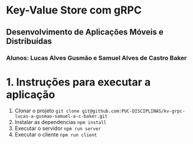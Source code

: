 # Key-Value Store com gRPC
## Desenvolvimento de Aplicações Móveis e Distribuídas
### Alunos: Lucas Alves Gusmão e Samuel Alves de Castro Baker

# 1. Instruções para executar a aplicação

1. Clonar o projeto `git clone git@github.com:PUC-DISCIPLINAS/kv-grpc-lucas-a-gusmao-samuel-a-c-baker.git`
2. Instalar as dependencias `npm install`
3. Executar o servidor `npm run server`
4. Executar o cliente `npm run client`